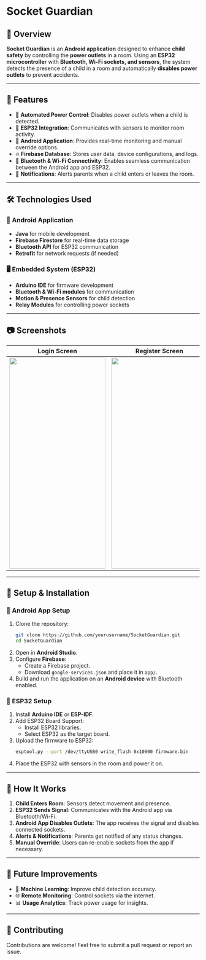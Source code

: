 # Socket Guardian

## 📌 Overview
**Socket Guardian** is an **Android application** designed to enhance **child safety** by controlling the **power outlets** in a room. Using an **ESP32 microcontroller** with **Bluetooth, Wi-Fi sockets, and sensors**, the system detects the presence of a child in a room and automatically **disables power outlets** to prevent accidents.

---

## 🚀 Features
- 🔌 **Automated Power Control**: Disables power outlets when a child is detected.
- 📡 **ESP32 Integration**: Communicates with sensors to monitor room activity.
- 📲 **Android Application**: Provides real-time monitoring and manual override options.
- 🔥 **Firebase Database**: Stores user data, device configurations, and logs.
- 📶 **Bluetooth & Wi-Fi Connectivity**: Enables seamless communication between the Android app and ESP32.
- 🔔 **Notifications**: Alerts parents when a child enters or leaves the room.

---

## 🛠️ Technologies Used
### **📱 Android Application**
- **Java** for mobile development
- **Firebase Firestore** for real-time data storage
- **Bluetooth API** for ESP32 communication
- **Retrofit** for network requests (if needed)

### **🖥️ Embedded System (ESP32)**
- **Arduino IDE** for firmware development
- **Bluetooth & Wi-Fi modules** for communication
- **Motion & Presence Sensors** for child detection
- **Relay Modules** for controlling power sockets

---

## 📷 Screenshots
| Login Screen | Register Screen | Home Menu |
|--------------|-----------------|-----------|
| <img src="https://github.com/user-attachments/assets/e26c1e62-309d-4127-a22e-42417ca5d076" width="250" height="550"/> | <img src="https://github.com/user-attachments/assets/c8cac860-aad8-4bad-9cf2-ff4143f453cd" width="250" height="550"/> | <img src="https://github.com/user-attachments/assets/5a07150f-1b53-44bd-8dc4-689a3a49bca5" width="250" height="550"/>



---

## 🔧 Setup & Installation
### **📱 Android App Setup**
1. Clone the repository:
   ```sh
   git clone https://github.com/yourusername/SocketGuardian.git
   cd SocketGuardian
   ```
2. Open in **Android Studio**.
3. Configure **Firebase**:
   - Create a Firebase project.
   - Download `google-services.json` and place it in `app/`.
4. Build and run the application on an **Android device** with Bluetooth enabled.

### **🔌 ESP32 Setup**
1. Install **Arduino IDE** or **ESP-IDF**.
2. Add ESP32 Board Support:
   - Install ESP32 libraries.
   - Select ESP32 as the target board.
3. Upload the firmware to ESP32:
   ```sh
   esptool.py --port /dev/ttyUSB0 write_flash 0x10000 firmware.bin
   ```
4. Place the ESP32 with sensors in the room and power it on.

---

## 📡 How It Works
1. **Child Enters Room**: Sensors detect movement and presence.
2. **ESP32 Sends Signal**: Communicates with the Android app via Bluetooth/Wi-Fi.
3. **Android App Disables Outlets**: The app receives the signal and disables connected sockets.
4. **Alerts & Notifications**: Parents get notified of any status changes.
5. **Manual Override**: Users can re-enable sockets from the app if necessary.

---

## 🎯 Future Improvements
- 🔄 **Machine Learning**: Improve child detection accuracy.
- 🌐 **Remote Monitoring**: Control sockets via the internet.
- 📊 **Usage Analytics**: Track power usage for insights.

---

## 🤝 Contributing
Contributions are welcome! Feel free to submit a pull request or report an issue.

